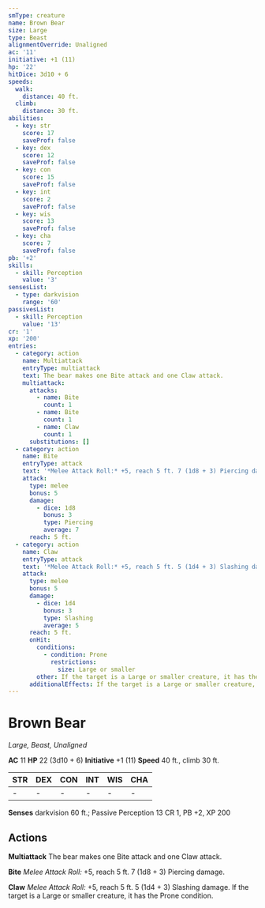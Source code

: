 ```yaml
---
smType: creature
name: Brown Bear
size: Large
type: Beast
alignmentOverride: Unaligned
ac: '11'
initiative: +1 (11)
hp: '22'
hitDice: 3d10 + 6
speeds:
  walk:
    distance: 40 ft.
  climb:
    distance: 30 ft.
abilities:
  - key: str
    score: 17
    saveProf: false
  - key: dex
    score: 12
    saveProf: false
  - key: con
    score: 15
    saveProf: false
  - key: int
    score: 2
    saveProf: false
  - key: wis
    score: 13
    saveProf: false
  - key: cha
    score: 7
    saveProf: false
pb: '+2'
skills:
  - skill: Perception
    value: '3'
sensesList:
  - type: darkvision
    range: '60'
passivesList:
  - skill: Perception
    value: '13'
cr: '1'
xp: '200'
entries:
  - category: action
    name: Multiattack
    entryType: multiattack
    text: The bear makes one Bite attack and one Claw attack.
    multiattack:
      attacks:
        - name: Bite
          count: 1
        - name: Bite
          count: 1
        - name: Claw
          count: 1
      substitutions: []
  - category: action
    name: Bite
    entryType: attack
    text: '*Melee Attack Roll:* +5, reach 5 ft. 7 (1d8 + 3) Piercing damage.'
    attack:
      type: melee
      bonus: 5
      damage:
        - dice: 1d8
          bonus: 3
          type: Piercing
          average: 7
      reach: 5 ft.
  - category: action
    name: Claw
    entryType: attack
    text: '*Melee Attack Roll:* +5, reach 5 ft. 5 (1d4 + 3) Slashing damage. If the target is a Large or smaller creature, it has the Prone condition.'
    attack:
      type: melee
      bonus: 5
      damage:
        - dice: 1d4
          bonus: 3
          type: Slashing
          average: 5
      reach: 5 ft.
      onHit:
        conditions:
          - condition: Prone
            restrictions:
              size: Large or smaller
        other: If the target is a Large or smaller creature, it has the Prone condition.
      additionalEffects: If the target is a Large or smaller creature, it has the Prone condition.
---
```


# Brown Bear
*Large, Beast, Unaligned*

**AC** 11
**HP** 22 (3d10 + 6)
**Initiative** +1 (11)
**Speed** 40 ft., climb 30 ft.

| STR | DEX | CON | INT | WIS | CHA |
| --- | --- | --- | --- | --- | --- |
| - | - | - | - | - | - |

**Senses** darkvision 60 ft.; Passive Perception 13
CR 1, PB +2, XP 200

## Actions

**Multiattack**
The bear makes one Bite attack and one Claw attack.

**Bite**
*Melee Attack Roll:* +5, reach 5 ft. 7 (1d8 + 3) Piercing damage.

**Claw**
*Melee Attack Roll:* +5, reach 5 ft. 5 (1d4 + 3) Slashing damage. If the target is a Large or smaller creature, it has the Prone condition.
